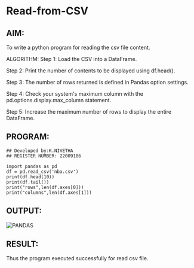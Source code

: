 # Read-from-CSV

## AIM:
To write a python program for reading the csv file content.

ALGORITHM:
Step 1:
Load the CSV into a DataFrame.

Step 2:
Print the number of contents to be displayed using df.head().

Step 3:
The number of rows returned is defined in Pandas option settings.

Step 4:
Check your system's maximum column with the pd.options.display.max_column statement.

Step 5:
Increase the maximum number of rows to display the entire DataFrame.

## PROGRAM:
```
## Developed by:K.NIVETHA
## REGISTER NUMBER: 22009186

import pandas as pd
df = pd.read_csv('nba.csv')
print(df.head(10))
print(df.tail())
print("rows",len(df.axes[0]))
print("columns",len(df.axes[1]))
```

## OUTPUT:

![PANDAS](https://user-images.githubusercontent.com/119559844/214965798-092846f4-ce58-42a9-be8e-a9aaad7f0a0f.png)


## RESULT:
Thus the program executed successfully for read csv file.
